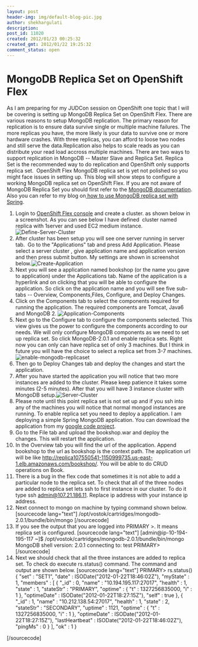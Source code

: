 ```yaml
---
layout: post
header-img: img/default-blog-pic.jpg
author: shekhargulati
description: 
post_id: 11020
created: 2012/01/23 00:25:32
created_gmt: 2012/01/22 19:25:32
comment_status: open
---
```


# MongoDB Replica Set on OpenShift Flex

As I am preparing for my JUDCon session on OpenShift one topic that I will be covering is setting up MongoDB Replica Set on OpenShift Flex. There are various reasons to setup MongoDB replication. The primary reason for replication is to ensure data survive single or multiple machine failures. The more replicas you have, the more likely is your data to survive one or more hardware crashes. With three replicas, you can afford to loose two nodes and still serve the data.Replication also helps to scale reads as you can distribute your read load accross multiple machines. There are two ways to support replication in MongoDB -- Master Slave and Replica Set. Replica Set is the recommended way to do replication and OpenShift only supports replica set.  OpenShift Flex MongoDB replica set is yet not polished so you might face issues in setting up. This blog will show steps to configure a working MongoDB replica set on OpenShift Flex. If you are not aware of MongoDB Replica Set you should first refer to the [MongoDB documentation][1]. Also you can refer to my blog on[ how to use MongoDB replica set with Spring][2].

  1. Login to [OpenShift Flex console][3] and create a cluster. as shown below in a screenshot. As you can see below I have defined  cluster named replica with 1server and used EC2 medium instance.![][4]
  2. After cluster has been setup you will see one server running in server tab.  Go to the "Applications" tab and press Add Application. Please select a server cluster , give application name and application version and then press submit button. My settings are shown in screenshot below.![][5][ ][6]
  3. Next you will see a application named bookshop (or the name you gave to application) under the Applications tab. Name of the application is a hyperlink and on clicking that you will be able to configure the application. So click on the application name and you will see five sub-tabs -- Overview, Components,Files, Configure, and Deploy Changes.
  4. Click on the Components tab to select the components required for running the application. The required components are Tomcat, Java6 and MongoDB 2. ![][7][ ][8]
  5. Next go to the Configure tab to configure the components selected. This view gives us the power to configure the components according to our needs. We will only configure MongoDB components as we need to set up replica set. So click MongoDB-2.0.1 and enable replica sets. Right now you can only can have replica set of only 3 machines. But I think in future you will have the choice to select a replica set from 3-7 machines.![][9][ ][10]
  6. Then go to Deploy Changes tab and deploy the changes and start the application.
  7. After you have started the application you will notice that two more instances are added to the cluster. Please keep patience it takes some minutes (2-5 minutes). After that you will have 3 instance cluster with MongoDB setup.![][11][ ][12]
  8. Please note until this point replica set is not set up and if you ssh into any of the machines you will notice that normal mongod instances are running. To enable replica set you need to deploy a application. I am deploying a simple Spring MongoDB application. You can download the application from my [google code project][13].
  9. Go to the File tab and upload the bookshop.war and deploy the changes. This will restart the application.
  10. In the Overview tab you will find the url of the application. Append bookshop to the url as bookshop is the context path. The application url will be like <http://replica107550541-1150999735.us-east-1.elb.amazonaws.com/bookshop/>. You will be able to do CRUD operations on Book.
  11. There is a bug in the flex code that sometimes it is not able to add a particular node to the replica set. To check that all of the three nodes are added to replica set lets ssh to first instance in our cluster. To do it type ssh admin@107.21.186.11. Replace ip address with your instance ip address.
  12. Next connect to mongo on machine by typing command shown below. [sourcecode lang="text"] /opt/vostok/cartridges/mongodb-2.0.1/bundle/bin/mongo [/sourcecode]
  13. If you see the output that you are logged into PRIMARY >. It means replica set is configured. [sourcecode lang="text"] [admin@ip-10-194-195-117 ~]$ /opt/vostok/cartridges/mongodb-2.0.1/bundle/bin/mongo MongoDB shell version: 2.0.1 connecting to: test PRIMARY> [/sourcecode]
  14. Next we should check that all the three instances are added to replica set. To check do execute rs.status() command. The command and output are shown below. [sourcecode lang="text"] PRIMARY> rs.status() { "set" : "SET1", "date" : ISODate("2012-01-22T18:46:02Z"), "myState" : 1, "members" : [ { "_id" : 0, "name" : "10.194.195.117:27017", "health" : 1, "state" : 1, "stateStr" : "PRIMARY", "optime" : { "t" : 1327256835000, "i" : 1 }, "optimeDate" : ISODate("2012-01-22T18:27:15Z"), "self" : true }, { "_id" : 1, "name" : "10.212.138.54:27017", "health" : 1, "state" : 2, "stateStr" : "SECONDARY", "uptime" : 1121, "optime" : { "t" : 1327256835000, "i" : 1 }, "optimeDate" : ISODate("2012-01-22T18:27:15Z"), "lastHeartbeat" : ISODate("2012-01-22T18:46:02Z"), "pingMs" : 0 } ], "ok" : 1 }

[/sourcecode]

   [1]: http://www.mongodb.org/display/DOCS/Replica+Set+Tutorial
   [2]: http://whyjava.wordpress.com/2011/12/12/using-mongodb-replica-set-with-spring-mongodb-1-0-0-rc1/
   [3]: https://openshift.redhat.com/flex/flex/index.html
   [4]: http://xebee.xebia.in/wp-content/uploads/2012/01/Define-Server-Cluster-292x300.png (Define-Server-Cluster)
   [5]: http://xebee.xebia.in/wp-content/uploads/2012/01/Create-Application-222x300.png (Create-Application)
   [6]: http://whyjava.files.wordpress.com/2012/01/create-application.png
   [7]: http://xebee.xebia.in/wp-content/uploads/2012/01/Application-Components-300x154.png (Application-Components)
   [8]: http://whyjava.files.wordpress.com/2012/01/application-components.png
   [9]: http://xebee.xebia.in/wp-content/uploads/2012/01/enable-mongodb-replicaset-300x245.png (enable-mongodb-replicaset)
   [10]: http://whyjava.files.wordpress.com/2012/01/enable-mongodb-replicaset.png
   [11]: http://xebee.xebia.in/wp-content/uploads/2012/01/Server-Cluster-300x128.png (Server-Cluster)
   [12]: http://whyjava.files.wordpress.com/2012/01/server-cluster.png
   [13]: http://code.google.com/p/shekhar-playground/downloads/list